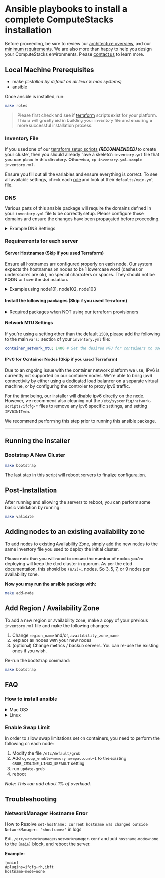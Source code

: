 # Ansible playbooks to install a complete ComputeStacks installation

Before proceeding, be sure to review our [architecture overview](https://computestacks.notion.site/Architecture-Overview-63ad0f8b371a41c7b89770f315191648), and our [minimum requirements](https://computestacks.notion.site/Installation-Plan-d40223528e254733a7bf08925059c711#cb50536966fc46cb8980ed71535e4cb7). We are also more than happy to help you design your ComputeStacks environments. Please [contact us](https://www.computestacks.com/contact) to learn more.

## Local Machine Prerequisites

* make _(installed by default on all linux & mac systems)_
* [ansible](https://docs.ansible.com/ansible/latest/installation_guide/intro_installation.html)

Once ansible is installed, run:

```bash
make roles
```


> Please first check and see if [terraform]((https://github.com/ComputeStacks?q=terraform&type=&language=)) scripts exist for your platform. This is will greatly aid in building your inventory file and ensuring a more successful installation process.

### Inventory File

If you used one of our [terraform setup scripts](https://github.com/ComputeStacks?q=terraform&type=&language=) **_(RECOMMENDED)_** to create your cluster, then you should already have a skeleton `inventory.yml` file that you can place in this directory. Otherwise, `cp inventory.yml.sample inventory.yml`.

Ensure you fill out all the variables and ensure everything is correct. To see all available settings, check each [role](roles/) and look at their `defaults/main.yml` file.

### DNS

Various parts of this ansible package will require the domains defined in your `inventory.yml` file to be correctly setup. Please configure those domains and ensure the changes have been propagated before proceeding.

<details>
<summary>Example DNS Settings</summary>
<p>

```
a.dev.cmptstks.net. IN A %{floating_ip}
metrics.dev.cmptstks.net. IN A %{PUBLIC IP OF METRICS SERVER}
*.a.dev.cmptstks.net. IN CNAME a.dev.cmptstks.net.
portal.dev.cmptstks.net. IN A %{controller ip address}
cr.dev.cmptstks.net. IN CNAME portal.dev.cmptstks.net.
```

</p>
</details>

### Requirements for each server
#### Server Hostnames (Skip if you used Terraform)

Ensure all hostnames are configured properly on each node.
Our system expects the hostnames on nodes to be 1 lowercase word (dashes or underscores are ok), no special characters or spaces. They should not be FQDN or have the dot notation.

<details>
<summary>Example using node101, node102, node103</summary>
<p>

```bash
hostname node101 && echo "node101" > /etc/hostname && echo "127.0.0.1 node101" >> /etc/hosts
```

</p>
</details>


#### Install the following packages (Skip if you used Terraform)

<details>
<summary>Required packages when NOT using our terraform provisioners</summary>
<p>

```bash
apt-get update
apt-get -y install openssl \
                   ca-certificates \
                   linux-headers-amd64 \
                   python3 \
                   python3-pip \
                   python3-openssl \
                   python3-apt \
                   python3-setuptools \
                   python3-wheel
```

</p>
</details>



#### Network MTU Settings

If you're using a setting other than the default `1500`, please add the following to the main `vars:` section of your `inventory.yml` file:

```yaml
container_network_mtu: 1400 # Set the desired MTU for containers to use
```

#### IPv6 for Container Nodes (Skip if you used Terraform)

Due to an ongoing issue with the container network platform we use, IPv6 is currently not supported on our container nodes. We're able to bring ipv6 connectivity by either using a dedicated load balancer on a separate virtual machine, or by configuring the controller to proxy ipv6 traffic.

For the time being, our installer will disable ipv6 directly on the node. However, we recommend also cleaning out the `/etc/sysconfig/network-scripts/ifcfg-*` files to remove any ipv6 specific settings, and setting `IPV6INIT=no`.

We recommend performing this step prior to running this ansible package.

***
## Running the installer

### Bootstrap A New Cluster

```bash
make bootstrap
```

The last step in this script will reboot servers to finalize configuration.


## Post-Installation

After running and allowing the servers to reboot, you can perform some basic validation by running:

```bash
make validate
```

## Adding nodes to an existing availability zone
To add nodes to existing Availability Zone, simply add the new nodes to the same inventory file you used to deploy the initial cluster.

Please note that you will need to ensure the number of nodes you're deploying will keep the etcd cluster in quorum. As per the etcd documentation, this should be `(n/2)+1` nodes. So 3, 5, 7, or 9 nodes per availability zone.

**Now you may run the ansible package with:**

```bash
make add-node
```

## Add Region / Availability Zone
To add a new region or availability zone, make a copy of your previous `inventory.yml` file and make the following changes:

1. Change `region_name` and/or, `availability_zone_name`
2. Replace all nodes with your new nodes
3. (optional) Change metrics / backup servers. You can re-use the existing ones if you wish.

Re-run the bootstrap command:

```bash
make bootstrap
```


## FAQ

### How to install ansible

<details>
<summary>Mac OSX</summary>
<p>

[Install Homebrew](https://docs.brew.sh/Installation)

```bash
brew install ansible
```

</p>
</details>

<details>
<summary>Linux</summary>
<p>

[Install pyenv](https://github.com/pyenv/pyenv) for your local (non-root) user account.

You can set the new version with `pyenv global 3.9.1` _(replace `3.9.1` with the version you installed)_

```bash
python -m pip install --user ansible
echo 'export PATH="$PATH:$HOME/.local/bin"' >> ~/.bashrc
```

_Note: Check if you have a `.bashrc` file, it may be `.bash_profile` for your distribution._

This will ensure you have the most recent version of ansible.

</p>
</details>

### Enable Swap Limit

In order to allow swap limitations set on containers, you need to perform the following on each node:

1) Modify the file `/etc/default/grub`
2) Add `cgroup_enable=memory swapaccount=1` to the existing `GRUB_CMDLINE_LINUX_DEFAULT` setting
3) run `update-grub`
4) reboot

_Note: This can add about 1% of overhead._

## Troubleshooting
### NetworkManager Hostname Error

How to Resolve `set-hostname: current hostname was changed outside NetworkManager: '<hostname>'` in logs:

Edit `/etc/NetworkManager/NetworkManager.conf` and add `hostname-mode=none` to the `[main]` block, and reboot the server.

**Example:**

```
[main]
#plugins=ifcfg-rh,ibft
hostname-mode=none
```
